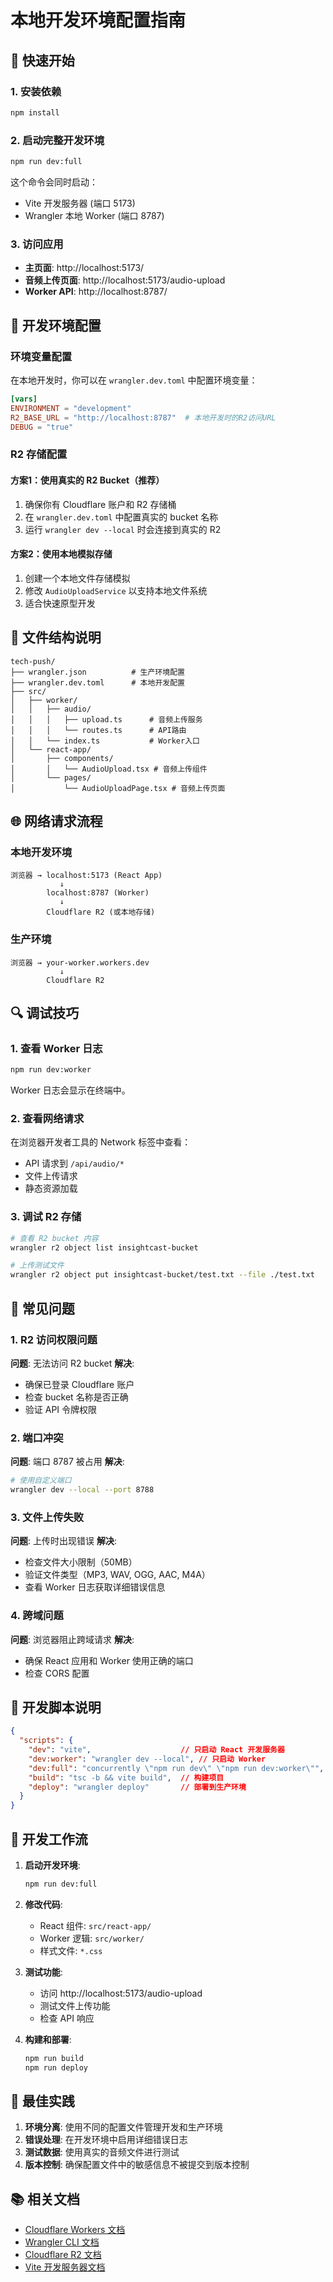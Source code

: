 # 本地开发环境配置指南

## 🚀 快速开始

### 1. 安装依赖
```bash
npm install
```

### 2. 启动完整开发环境
```bash
npm run dev:full
```

这个命令会同时启动：
- Vite 开发服务器 (端口 5173)
- Wrangler 本地 Worker (端口 8787)

### 3. 访问应用
- **主页面**: http://localhost:5173/
- **音频上传页面**: http://localhost:5173/audio-upload
- **Worker API**: http://localhost:8787/

## 🔧 开发环境配置

### 环境变量配置

在本地开发时，你可以在 `wrangler.dev.toml` 中配置环境变量：

```toml
[vars]
ENVIRONMENT = "development"
R2_BASE_URL = "http://localhost:8787"  # 本地开发时的R2访问URL
DEBUG = "true"
```

### R2 存储配置

#### 方案1：使用真实的 R2 Bucket（推荐）
1. 确保你有 Cloudflare 账户和 R2 存储桶
2. 在 `wrangler.dev.toml` 中配置真实的 bucket 名称
3. 运行 `wrangler dev --local` 时会连接到真实的 R2

#### 方案2：使用本地模拟存储
1. 创建一个本地文件存储模拟
2. 修改 `AudioUploadService` 以支持本地文件系统
3. 适合快速原型开发

## 📁 文件结构说明

```
tech-push/
├── wrangler.json          # 生产环境配置
├── wrangler.dev.toml      # 本地开发配置
├── src/
│   ├── worker/
│   │   ├── audio/
│   │   │   ├── upload.ts      # 音频上传服务
│   │   │   └── routes.ts      # API路由
│   │   └── index.ts           # Worker入口
│   └── react-app/
│       ├── components/
│       │   └── AudioUpload.tsx # 音频上传组件
│       └── pages/
│           └── AudioUploadPage.tsx # 音频上传页面
```

## 🌐 网络请求流程

### 本地开发环境
```
浏览器 → localhost:5173 (React App)
           ↓
        localhost:8787 (Worker)
           ↓
        Cloudflare R2 (或本地存储)
```

### 生产环境
```
浏览器 → your-worker.workers.dev
           ↓
        Cloudflare R2
```

## 🔍 调试技巧

### 1. 查看 Worker 日志
```bash
npm run dev:worker
```
Worker 日志会显示在终端中。

### 2. 查看网络请求
在浏览器开发者工具的 Network 标签中查看：
- API 请求到 `/api/audio/*`
- 文件上传请求
- 静态资源加载

### 3. 调试 R2 存储
```bash
# 查看 R2 bucket 内容
wrangler r2 object list insightcast-bucket

# 上传测试文件
wrangler r2 object put insightcast-bucket/test.txt --file ./test.txt
```

## 🐛 常见问题

### 1. R2 访问权限问题
**问题**: 无法访问 R2 bucket
**解决**: 
- 确保已登录 Cloudflare 账户
- 检查 bucket 名称是否正确
- 验证 API 令牌权限

### 2. 端口冲突
**问题**: 端口 8787 被占用
**解决**: 
```bash
# 使用自定义端口
wrangler dev --local --port 8788
```

### 3. 文件上传失败
**问题**: 上传时出现错误
**解决**:
- 检查文件大小限制（50MB）
- 验证文件类型（MP3, WAV, OGG, AAC, M4A）
- 查看 Worker 日志获取详细错误信息

### 4. 跨域问题
**问题**: 浏览器阻止跨域请求
**解决**:
- 确保 React 应用和 Worker 使用正确的端口
- 检查 CORS 配置

## 📝 开发脚本说明

```json
{
  "scripts": {
    "dev": "vite",                    // 只启动 React 开发服务器
    "dev:worker": "wrangler dev --local", // 只启动 Worker
    "dev:full": "concurrently \"npm run dev\" \"npm run dev:worker\"", // 同时启动两者
    "build": "tsc -b && vite build",  // 构建项目
    "deploy": "wrangler deploy"       // 部署到生产环境
  }
}
```

## 🔄 开发工作流

1. **启动开发环境**:
   ```bash
   npm run dev:full
   ```

2. **修改代码**:
   - React 组件: `src/react-app/`
   - Worker 逻辑: `src/worker/`
   - 样式文件: `*.css`

3. **测试功能**:
   - 访问 http://localhost:5173/audio-upload
   - 测试文件上传功能
   - 检查 API 响应

4. **构建和部署**:
   ```bash
   npm run build
   npm run deploy
   ```

## 🎯 最佳实践

1. **环境分离**: 使用不同的配置文件管理开发和生产环境
2. **错误处理**: 在开发环境中启用详细错误日志
3. **测试数据**: 使用真实的音频文件进行测试
4. **版本控制**: 确保配置文件中的敏感信息不被提交到版本控制

## 📚 相关文档

- [Cloudflare Workers 文档](https://developers.cloudflare.com/workers/)
- [Wrangler CLI 文档](https://developers.cloudflare.com/workers/wrangler/)
- [Cloudflare R2 文档](https://developers.cloudflare.com/r2/)
- [Vite 开发服务器文档](https://vitejs.dev/guide/) 